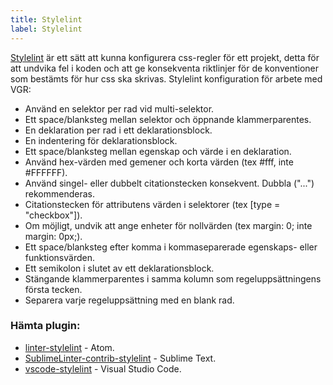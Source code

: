 ```yaml
---
title: Stylelint
label: Stylelint
---
```


[Stylelint](https://stylelint.io/) är ett sätt att kunna konfigurera css-regler för ett projekt, detta för att undvika fel i koden och att ge konsekventa riktlinjer för de konventioner som bestämts för hur css ska skrivas. Stylelint konfiguration för arbete med VGR:

- Använd en selektor per rad vid multi-selektor.
- Ett space/blanksteg mellan selektor och öppnande klammerparentes.
- En deklaration per rad i ett deklarationsblock.
- En indentering för deklarationsblock.
- Ett space/blanksteg mellan egenskap och värde i en deklaration.
- Använd hex-värden med gemener och korta värden (tex #fff, inte #FFFFFF).
- Använd singel- eller dubbelt citationstecken konsekvent. Dubbla (&quot;...&quot;) rekommenderas.
- Citationstecken för attributens värden i selektorer (tex [type = &quot;checkbox&quot;]).
- Om möjligt, undvik att ange enheter för nollvärden (tex margin: 0; inte margin: 0px;).
- Ett space/blanksteg efter komma i kommaseparerade egenskaps- eller funktionsvärden.
- Ett semikolon i slutet av ett deklarationsblock.
- Stängande klammerparentes i samma kolumn som regeluppsättningens första tecken.
- Separera varje regeluppsättning med en blank rad.

### **Hämta plugin:**

- [linter-stylelint](https://github.com/AtomLinter/linter-stylelint) - Atom.
- [SublimeLinter-contrib-stylelint](https://github.com/kungfusheep/SublimeLinter-contrib-stylelint) - Sublime Text.
- [vscode-stylelint](https://github.com/shinnn/vscode-stylelint) - Visual Studio Code.